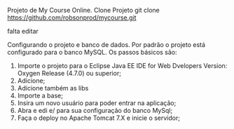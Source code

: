 Projeto de My Course Online.
Clone Projeto
git clone https://github.com/robsonprod/mycourse.git

falta editar

Configurando o projeto e banco de dados.
Por padrão o projeto está configurado para o banco MySQL.
Os passos básicos são:
1. Importe o projeto para o Eclipse Java EE IDE for Web Dvelopers Version: Oxygen Release (4.7.0) ou superior;
2. Adicione;
3. Adicione também as libs
4. Importe a base;
5. Insira um novo usuário para poder entrar na aplicação;
6. Abra e edi e/
     para sua configuração do banco MySql;
7. Faça o deploy no Apache Tomcat 7.X e inicie o servidor;
